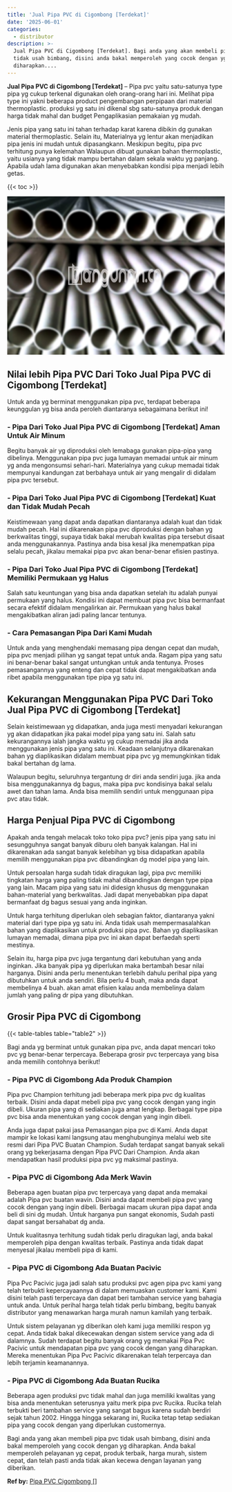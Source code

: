 ```yaml
---
title: 'Jual Pipa PVC di Cigombong [Terdekat]'
date: '2025-06-01'
categories:
  - distributor
description: >-
  Jual Pipa PVC di Cigombong [Terdekat]. Bagi anda yang akan membeli pipa pvc
  tidak usah bimbang, disini anda bakal memperoleh yang cocok dengan yg
  diharapkan....
---
```


**Jual Pipa PVC di Cigombong \[Terdekat\]** – Pipa pvc yaitu satu-satunya type pipa yg cukup terkenal digunakan oleh orang-orang hari ini. Melihat pipa type ini yakni beberapa product pengembangan perpipaan dari material thermoplastic. produksi yg satu ini dikenal sbg satu-satunya produk dengan harga tidak mahal dan budget Pengaplikasian pemakaian yg mudah.

Jenis pipa yang satu ini tahan terhadap karat karena dibikin dg gunakan material thermoplastic. Selain itu, Materialnya yg lentur akan menjadikan pipa jenis ini mudah untuk dipasangkann. Meskipun begitu, pipa pvc terhitung punya kelemahan Walaupun dibuat gunakan bahan thermoplastic, yaitu usianya yang tidak mampu bertahan dalam sekala waktu yg panjang. Apabila udah lama digunakan akan menyebabkan kondisi pipa menjadi lebih getas.

{{< toc >}}

![Jual Pipa PVC di Cigombong [Terdekat]](/images/jaul-pipa-pvc-62.png)

## Nilai lebih Pipa PVC Dari Toko Jual Pipa PVC di Cigombong \[Terdekat\]

Untuk anda yg berminat menggunakan pipa pvc, terdapat beberapa keunggulan yg bisa anda peroleh diantaranya sebagaimana berikut ini!

### \- Pipa Dari Toko Jual Pipa PVC di Cigombong \[Terdekat\] Aman Untuk Air Minum

Begitu banyak air yg diproduksi oleh lemabaga gunakan pipa-pipa yang dibelinya. Menggunakan pipa pvc juga lumayan memadai untuk air minum yg anda mengonsumsi sehari-hari. Materialnya yang cukup memadai tidak mempunyai kandungan zat berbahaya untuk air yang mengalir di didalam pipa pvc tersebut.

### \- Pipa Dari Toko Jual Pipa PVC di Cigombong \[Terdekat\] Kuat dan Tidak Mudah Pecah

Keistimewaan yang dapat anda dapatkan diantaranya adalah kuat dan tidak mudah pecah. Hal ini dikarenakan pipa pvc diproduksi dengan bahan yg berkwalitas tinggi, supaya tidak bakal merubah kwalitas pipa tersebut disaat anda menggunakannya. Pastinya anda bisa kesal jika menempatkan pipa selalu pecah, jikalau memakai pipa pvc akan benar-benar efisien pastinya.

### \- Pipa Dari Toko Jual Pipa PVC di Cigombong \[Terdekat\] Memiliki Permukaan yg Halus

Salah satu keuntungan yang bisa anda dapatkan setelah itu adalah punyai permukaan yang halus. Kondisi ini dapat membuat pipa pvc bisa bermanfaat secara efektif didalam mengalirkan air. Permukaan yang halus bakal mengakibatkan aliran jadi paling lancar tentunya.

### \- Cara Pemasangan Pipa Dari Kami Mudah

Untuk anda yang menghendaki memasang pipa dengan cepat dan mudah, pipa pvc menjadi pilihan yg sangat tepat untuk anda. Ragam pipa yang satu ini benar-benar bakal sangat untungkan untuk anda tentunya. Proses pemasangannya yang enteng dan cepat tidak dapat mengakibatkan anda ribet apabila menggunakan tipe pipa yg satu ini.

## Kekurangan Menggunakan Pipa PVC Dari Toko Jual Pipa PVC di Cigombong \[Terdekat\]

Selain keistimewaan yg didapatkan, anda juga mesti menyadari kekurangan yg akan didapatkan jika pakai model pipa yang satu ini. Salah satu kekurangannya ialah jangka waktu yg cukup memadai jika anda menggunakan jenis pipa yang satu ini. Keadaan selanjutnya dikarenakan bahan yg diaplikasikan didalam membuat pipa pvc yg memungkinkan tidak bakal bertahan dg lama.

Walaupun begitu, seluruhnya tergantung dr diri anda sendiri juga. jika anda bisa menggunakannya dg bagus, maka pipa pvc kondisinya bakal selalu awet dan tahan lama. Anda bisa memilih sendiri untuk menggunaan pipa pvc atau tidak.

## Harga Penjual Pipa PVC di Cigombong

Apakah anda tengah melacak toko toko pipa pvc? jenis pipa yang satu ini sesungguhnya sangat banyak diburu oleh banyak kalangan. Hal ini dikarenakan ada sangat banyak kelebihan yg bisa didapatkan apabila memilih menggunakan pipa pvc dibandingkan dg model pipa yang lain.

Untuk persoalan harga sudah tidak diragukan lagi, pipa pvc memiliki tingkatan harga yang paling tidak mahal dibandingkan dengan type pipa yang lain. Macam pipa yang satu ini didesign khusus dg menggunakan bahan-material yang berkwalitas. Jadi dapat menyebabkan pipa dapat bermanfaat dg bagus sesuai yang anda inginkan.

Untuk harga terhitung diperlukan oleh sebagian faktor, diantaranya yakni material dari type pipa yg satu ini. Anda tidak usah mempermasalahkan bahan yang diaplikasikan untuk produksi pipa pvc. Bahan yg diaplikasikan lumayan memadai, dimana pipa pvc ini akan dapat berfaedah sperti mestinya.

Selain itu, harga pipa pvc juga tergantung dari kebutuhan yang anda inginkan. Jika banyak pipa yg diperlukan maka bertambah besar nilai harganya. Disini anda perlu menentukan terlebih dahulu perihal pipa yang dibutuhkan untuk anda sendiri. Bila perlu 4 buah, maka anda dapat membelinya 4 buah. akan amat efisien kalau anda membelinya dalam jumlah yang paling dr pipa yang dibutuhkan.

## Grosir Pipa PVC di Cigombong

{{< table-tables table="table2" >}}

Bagi anda yg berminat untuk gunakan pipa pvc, anda dapat mencari toko pvc yg benar-benar terpercaya. Beberapa grosir pvc terpercaya yang bisa anda memilih contohnya berikut!

### \- Pipa PVC di Cigombong Ada Produk Champion

Pipa pvc Champion terhitung jadi beberapa merk pipa pvc dg kualitas terbaik. Disini anda dapat mebeli pipa pvc yang cocok dengan yang ingin dibeli. Ukuran pipa yang di sediakan juga amat lengkap. Berbagai type pipa pvc bisa anda menentukan yang cocok dengan yang ingin dibeli.

Anda juga dapat pakai jasa Pemasangan pipa pvc di Kami. Anda dapat mampir ke lokasi kami langsung atau menghubunginya melalui web site resmi dari Pipa PVC Buatan Champion. Sudah terdapat sangat banyak sekali orang yg bekerjasama dengan Pipa PVC Dari Champion. Anda akan mendapatkan hasil produksi pipa pvc yg maksimal pastinya.

### \- Pipa PVC di Cigombong Ada Merk Wavin

Beberapa agen buatan pipa pvc terpercaya yang dapat anda memakai adalah Pipa pvc buatan wavin. Disini anda dapat membeli pipa pvc yang cocok dengan yang ingin dibeli. Berbagai macam ukuran pipa dapat anda beli di sini dg mudah. Untuk harganya pun sangat ekonomis, Sudah pasti dapat sangat bersahabat dg anda.

Untuk kualitasnya terhitung sudah tidak perlu diragukan lagi, anda bakal memperoleh pipa dengan kwalitas terbaik. Pastinya anda tidak dapat menyesal jikalau membeli pipa di kami.

### \- Pipa PVC di Cigombong Ada Buatan Pacivic

Pipa Pvc Pacivic juga jadi salah satu produksi pvc agen pipa pvc kami yang telah terbukti kepercayaannya di dalam memuaskan customer kami. Kami disini telah pasti terpercaya dan dapat beri tambahan service yang bahagia untuk anda. Untuk perihal harga telah tidak perlu bimbang, begitu banyak distributor yang menawarkan harga murah namun kamilah yang terbaik.

Untuk sistem pelayanan yg diberikan oleh kami juga memiliki respon yg cepat. Anda tidak bakal dikecewakan dengan sistem service yang ada di dalamnya. Sudah terdapat begitu banyak orang yg memakai Pipa Pvc Pacivic untuk mendapatan pipa pvc yang cocok dengan yang diharapkan. Mereka menentukan Pipa Pvc Pacivic dikarenakan telah terpercaya dan lebih terjamin keamanannya.

### \- Pipa PVC di Cigombong Ada Buatan Rucika

Beberapa agen produksi pvc tidak mahal dan juga memiliki kwalitas yang bisa anda menentukan seterusnya yaitu merk pipa pvc Rucika. Rucika telah terbukti beri tambahan service yang sangat bagus karena sudah berdiri sejak tahun 2002. Hingga hingga sekarang ini, Rucika tetap tetap sediakan pipa yang cocok dengan yang diperlukan customernya.

Bagi anda yang akan membeli pipa pvc tidak usah bimbang, disini anda bakal memperoleh yang cocok dengan yg diharapkan. Anda bakal memperoleh pelayanan yg cepat, produk terbaik, harga murah, sistem cepat, dan telah pasti anda tidak akan kecewa dengan layanan yang diberikan.

**Ref by:** [Pipa PVC Cigombong []](https://id.wikipedia.org/wiki/Pipa)
